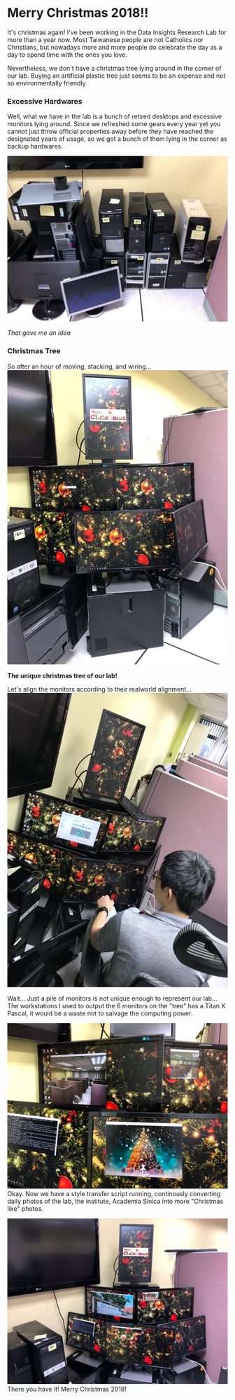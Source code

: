# Merry Christmas 2018!!

It's christmas again! I've been working in the Data Insights Research Lab for more than a year now. Most Taiwanese people are not Catholics nor Christians, but nowadays more and more people do celebrate the day as a day to spend time with the ones you love.

Nevertheless, we don't have a christmas tree lying around in the corner of our lab. Buying an artificial plastic tree just seems to be an expense and not so environmentally friendly.

### Excessive Hardwares
Well, what we have in the lab is a bunch of retired desktops and excessive monitors lying around. Since we refreshed some gears every year yet you cannot just throw official properties away before they have reached the designated years of usage, so we got a bunch of them lying in the corner as backup hardwares.

![pile of desktops](/assets/images/2018_xmas/1.jpg)

*That gave me an idea*

### Christmas Tree
So after an hour of moving, stacking, and wiring...
![xmas tree](/assets/images/2018_xmas/2.jpg)

**The unique christmas tree of our lab!**

Let's align the monitors according to their realworld alignment...
![aligning the monitors](/assets/images/2018_xmas/6.jpg)

Wait... Just a pile of monitors is not unique enough to represent our lab...
The workstations I used to output the 6 monitors on the "tree" has a Titan X Pascal, it would be a waste not to salvage the computing power.

![style transfer](/assets/images/2018_xmas/4.jpg)
Okay. Now we have a style transfer script running, continously converting daily photos of the lab, the institute, Academia Sinica into more "Christmas like" photos.

![Xmas 2018](/assets/images/2018_xmas/3.jpg)
There you have it! Merry Christmas 2018!